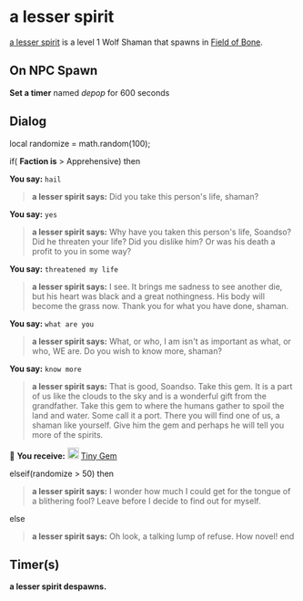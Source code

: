 # a lesser spirit



[a lesser spirit](/npc/50306) is a level 1 Wolf Shaman that spawns in [Field of Bone](/zone/78).




## On NPC Spawn

**Set a timer** named *depop* for 600 seconds


## Dialog

local randomize = math.random(100);



if( **Faction is** > Apprehensive) then


**You say:** `hail`




>**a lesser spirit says:** Did you take this person's life, shaman?


**You say:** `yes`




>**a lesser spirit says:** Why have you taken this person's life, Soandso? Did he threaten your life? Did you dislike him? Or was his death a profit to you in some way?


**You say:** `threatened my life`




>**a lesser spirit says:** I see. It brings me sadness to see another die, but his heart was black and a great nothingness. His body will become the grass now. Thank you for what you have done, shaman.


**You say:** `what are you`




>**a lesser spirit says:** What, or who, I am isn't as important as what, or who, WE are. Do you wish to know more, shaman?


**You say:** `know more`




>**a lesser spirit says:** That is good, Soandso. Take this gem. It is a part of us like the clouds to the sky and is a wonderful gift from the grandfather. Take this gem to where the humans gather to spoil the land and water. Some call it a port. There you will find one of us, a shaman like yourself. Give him the gem and perhaps he will tell you more of the spirits.



 &#127873; **You receive:**  <img style="background:url(/static/icons/blank_slot.gif);width:20px;height:20px;" src="/static/icons/item_961.png" alt="" /> <a
                                href="/item/1665" data-url="1665" class="tooltip-link link">Tiny Gem</a>


elseif(randomize > 50) then


>**a lesser spirit says:** I wonder how much I could get for the tongue of a blithering fool? Leave before I decide to find out for myself.

else


>**a lesser spirit says:** Oh look, a talking lump of refuse. How novel!
end



## Timer(s)

**a lesser spirit despawns.**





